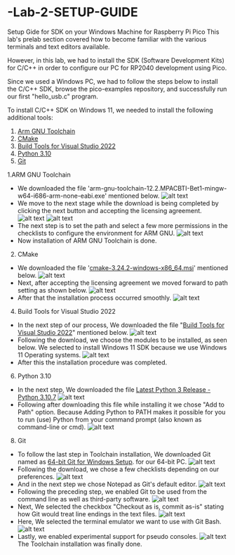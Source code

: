 # -Lab-2-SETUP-GUIDE
Setup Gide for SDK on your Windows Machine for Raspberry Pi Pico
This lab's prelab section covered how to become familiar with the various terminals and text editors available.

However, in this lab, we had to install the SDK (Software Development Kits) for C/C++ in order to configure our PC for RP2040 development using Pico.

Since we used a Windows PC, we had to follow the steps below to install the C/C++ SDK, browse the pico-examples repository, and successfully run our first "hello_usb.c"  program.

To install C/C++ SDK on Windows 11, we needed to install the following additional tools:

1. [Arm GNU Toolchain](https://developer.arm.com/downloads/-/arm-gnu-toolchain-downloads)
2.  [CMake](https://cmake.org/download/)
3.  [Build Tools for Visual Studio 2022](https://visualstudio.microsoft.com/downloads/#build-tools-for-visual-studio-2022)
4.  [Python 3.10](https://www.python.org/downloads/windows/)
5.  [Git](https://git-scm.com/download/win)



1.ARM GNU Toolchain

- We downloaded the file 'arm-gnu-toolchain-12.2.MPACBTI-Bet1-mingw-w64-i686-arm-none-eabi.exe' mentioned below. 
![alt text](https://github.com/satyajeetburla/-Lab-2-SETUP-GUIDE/blob/main/Screen%20sort%20for%20Setup/ARM%20GNU/ARM%20GNU.png)
- We move to the next stage while the download is being completed by clicking the next button and accepting the licensing agreement. 
![alt text](https://github.com/satyajeetburla/-Lab-2-SETUP-GUIDE/blob/main/Screen%20sort%20for%20Setup/ARM%20GNU/ARM%20GNU_1.png)
![alt text](https://github.com/satyajeetburla/-Lab-2-SETUP-GUIDE/blob/main/Screen%20sort%20for%20Setup/ARM%20GNU/ARM%20GNU_2.png)
- The next step is to set the path and select a few more permissions in the checklists to configure the environment for ARM GNU. 
![alt text](https://github.com/satyajeetburla/-Lab-2-SETUP-GUIDE/blob/main/Screen%20sort%20for%20Setup/ARM%20GNU/ARM%20GNU_3.png)
-  Now installation of ARM GNU Toolchain is done.

2. CMake

- We downloaded the file '[cmake-3.24.2-windows-x86_64.msi](https://github.com/Kitware/CMake/releases/download/v3.24.2/cmake-3.24.2-windows-x86_64.msi)' mentioned below. 
![alt text](https://github.com/satyajeetburla/-Lab-2-SETUP-GUIDE/blob/main/Screen%20sort%20for%20Setup/CMake/CMake_1.png)
- Next, after accepting the licensing agreement we moved forward to path setting as shown below. 
![alt text](https://github.com/satyajeetburla/-Lab-2-SETUP-GUIDE/blob/main/Screen%20sort%20for%20Setup/CMake/CMake_2.png)
- After that the installation process occurred smoothly. 
![alt text](https://github.com/satyajeetburla/-Lab-2-SETUP-GUIDE/blob/main/Screen%20sort%20for%20Setup/CMake/CMake_3.png)

4. Build Tools for Visual Studio 2022

- In the next step of our process, We downloaded the file "[Build Tools for Visual Studio 2022](https://aka.ms/vs/17/release/vs_BuildTools.exe)" mentioned below.
![alt text](https://github.com/satyajeetburla/-Lab-2-SETUP-GUIDE/blob/main/Screen%20sort%20for%20Setup/VS%202022/VS_2022_1.png)
- Following the download, we choose the modules to be installed, as seen below. We selected to install Windows 11 SDK because we use Windows 11 Operating systems.
![alt text](https://github.com/satyajeetburla/-Lab-2-SETUP-GUIDE/blob/main/Screen%20sort%20for%20Setup/VS%202022/VS_2022_2.png)
- After this the installation procedure was completed.

6. Python 3.10

- In the next step, We downloaded the file [Latest Python 3 Release - Python 3.10.7](https://www.python.org/downloads/release/python-3107/) 
![alt text](https://github.com/satyajeetburla/-Lab-2-SETUP-GUIDE/blob/main/Screen%20sort%20for%20Setup/Python/Python%201.png)
- Following after downloading this file while installing it we chose "Add to Path" option. Because Adding Python to PATH makes it possible for you to run (use) Python from your command prompt (also known as command-line or cmd). 
![alt text](https://github.com/satyajeetburla/-Lab-2-SETUP-GUIDE/blob/main/Screen%20sort%20for%20Setup/Python/Python%202.png)

8. Git
- To follow the last step in Toolchain installation, We downloaded Git named as [64-bit Git for Windows Setup](https://github.com/git-for-windows/git/releases/download/v2.38.0.windows.1/Git-2.38.0-64-bit.exe). for our 64-bit PC.
![alt text](https://github.com/satyajeetburla/-Lab-2-SETUP-GUIDE/blob/main/Screen%20sort%20for%20Setup/Git/Git_1.png)
- Following the download, we chose a few checklists depending on our preferences.
![alt text](https://github.com/satyajeetburla/-Lab-2-SETUP-GUIDE/blob/main/Screen%20sort%20for%20Setup/Git/Git_2.png)
- And in the next step we chose Notepad as Git's default editor.
![alt text](https://github.com/satyajeetburla/-Lab-2-SETUP-GUIDE/blob/main/Screen%20sort%20for%20Setup/Git/Git_3.png)
- Following the preceding step, we enabled Git to be used from the command line as well as third-party software. 
![alt text](https://github.com/satyajeetburla/-Lab-2-SETUP-GUIDE/blob/main/Screen%20sort%20for%20Setup/Git/Git_4.png)
- Next, We selected the checkbox "Checkout as is, commit as-is" stating how Git would treat line endings in the text files. 
![alt text](https://github.com/satyajeetburla/-Lab-2-SETUP-GUIDE/blob/main/Screen%20sort%20for%20Setup/Git/Git_5.png)
- Here, We selected the terminal emulator we want to use with Git Bash. 
![alt text](https://github.com/satyajeetburla/-Lab-2-SETUP-GUIDE/blob/main/Screen%20sort%20for%20Setup/Git/Git_6.png)
- Lastly, we enabled experimental support for pseudo consoles. 
![alt text](https://github.com/satyajeetburla/-Lab-2-SETUP-GUIDE/blob/main/Screen%20sort%20for%20Setup/Git/Git_7.png)
The Toolchain installation was finally done.
